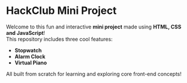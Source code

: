 # HackClub Mini Project

Welcome to this fun and interactive **mini project** made using **HTML, CSS and JavaScript**!  
This repository includes three cool features:
- **Stopwatch**
- **Alarm Clock**
- **Virtual Piano**

All built from scratch for learning and exploring core front-end concepts!
